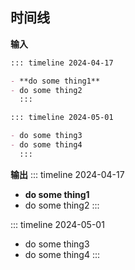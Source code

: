 ## 时间线

**输入**

```markdown
::: timeline 2024-04-17

- **do some thing1**
- do some thing2
  :::

::: timeline 2024-05-01

- do some thing3
- do some thing4
  :::
```

**输出**
::: timeline 2024-04-17

- **do some thing1**
- do some thing2
  :::

::: timeline 2024-05-01

- do some thing3
- do some thing4
  :::


